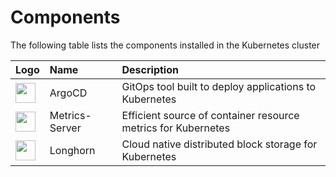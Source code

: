 # Components
The following table lists the components installed in the Kubernetes cluster

|Logo|Name|Description|
|:----|:----|:--------|
|[<img width="32" src="https://avatars.githubusercontent.com/u/30269780?s=48&v=4">](https://argo-cd.readthedocs.io/en/stable/)|ArgoCD|GitOps tool built to deploy applications to Kubernetes|
|[<img width="32" src="https://avatars.githubusercontent.com/u/36015203?s=48&v=4">](https://github.com/kubernetes-sigs/metrics-server)|Metrics-Server| Efficient source of container resource metrics for Kubernetes |
|[<img width="32" src="https://longhorn.io/img/logos/longhorn-icon-black.png">](https://longhorn.io/)|Longhorn| Cloud native distributed block storage for Kubernetes |


<!-- |[<img width="32" src="https://docs.nginx.com/nginx-ingress-controller/images/icons/NGINX-Ingress-Controller-product-icon.svg">](https://kubernetes.github.io/ingress-nginx/)|Ingress Nginx| Ingress controller for Kubernetes using NGINX as a reverse proxy and load balancer| -->

<!-- |[<img width="32" src="https://github.com/cncf/artwork/blob/aea0dcfe090b8f36d7ae1eb3d5fbe95cc77380d3/projects/prometheus/icon/color/prometheus-icon-color.png?raw=true">](https://prometheus.io)|Prometheus |Systems monitoring and alerting toolkit|
|[<img width="32" src="https://grafana.com/static/img/menu/grafana2.svg">](https://grafana.com)|Grafana | Visualize monitoring data via graphs and tables |
|[<img width="32" src="https://grafana.com/static/img/menu/loki.svg">](https://github.com/grafana/loki)| Loki | Horizontally-scalable, highly-available, multi-tenant log aggregation system |
|[<img width="32" src="https://thanos.io/icon-light.png">](https://thanos.io/)|Thanos | HA Prometheus setup with long term storage capabilities |
|[<img width="32" src="https://encrypted-tbn0.gstatic.com/images?q=tbn:ANd9GcSTwLqLYQIJOcDVjey4Dy7q9K0FMioQUHyX5A&s">](https://github.com/adyanth/cloudflare-operator)|Cloudflare Operator| Create and manage Cloudflare Tunnels and DNS records as K8s objects | -->
<!-- |[<img width="32" src="https://avatars.githubusercontent.com/u/34656521?s=48&v=4">](https://github.com/bitnami-labs/sealed-secrets)|Sealed-Secrets| Encrypting normal Secrets into a SealedSecret  | -->

<!-- |[<img width="32" src="https://avatars.githubusercontent.com/u/18700703?s=200&v=4">](https://kubevirt.io/)|KubeVirt| Run traditional VMs inside Kubernetes as Pods |
|[<img width="32" src="https://encrypted-tbn0.gstatic.com/images?q=tbn:ANd9GcQWuYeSTTtsIh4Y1MiuJadIsp-W2dlBcMEO9Q&s">](https://github.com/k8snetworkplumbingwg/multus-cni)| Multus | a CNI plugin that enables attaching multiple network interfaces to pods |
|[<img width="32" src="https://avatars.githubusercontent.com/u/39950598?s=48&v=4">](https://github.com/cert-manager/cert-manager/)| Cert-Manager | Cloud native certificate management |
|[<img width="32" src="https://avatars.githubusercontent.com/u/44036562?s=48&v=4">](https://github.com/cert-manager/cert-manager/)| Actions Runner Controller | Kubernetes controller for GitHub Actions self-hosted runners |
|[<img width="32" src="https://avatars.githubusercontent.com/u/45158470?s=48&v=4">](https://github.com/crossplane/crossplane)| Crossplane | Kubernetes extension for building cloud native control planes |
|[<img width="32" src="https://avatars.githubusercontent.com/u/4921466?s=48&v=4">](https://github.com/keycloak/keycloak)| Keycloak | Open Source Identity and Access Management |
|[<img width="32" src="https://avatars.githubusercontent.com/u/62798169?s=48&v=4">](https://github.com/oauth2-proxy/oauth2-proxy)| Oauth2-Proxy | Reverse proxy server that provides authentication using providers | -->